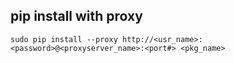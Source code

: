 ## pip install with proxy



```shell
sudo pip install --proxy http://<usr_name>:<password>@<proxyserver_name>:<port#> <pkg_name> 
```

